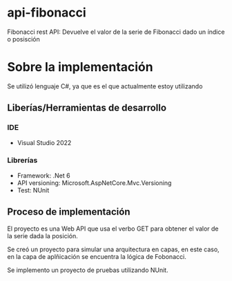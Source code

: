 # api-fibonacci
Fibonacci rest API: Devuelve el valor de la serie de Fibonacci dado un índice o posisción


# Sobre la implementación
Se utilizó lenguaje C#, ya que es el que actualmente estoy utilizando  

## Liberías/Herramientas de desarrollo

### IDE
- Visual Studio 2022

### Librerías
- Framework: .Net 6
- API versioning: Microsoft.AspNetCore.Mvc.Versioning
- Test: NUnit 

## Proceso de implementación
El proyecto es una Web API que usa el verbo GET para obtener el valor de la serie dada la posición.

Se creó un proyecto para simular una arquitectura en capas, en este caso, en la capa de aplñicación se encuentra la lógica de Fobonacci.

Se implemento un proyecto de pruebas utilizando NUnit.